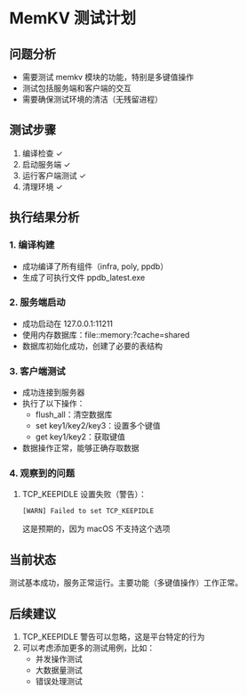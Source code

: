 # MemKV 测试计划

## 问题分析
- 需要测试 memkv 模块的功能，特别是多键值操作
- 测试包括服务端和客户端的交互
- 需要确保测试环境的清洁（无残留进程）

## 测试步骤
1. 编译检查 ✓
2. 启动服务端 ✓
3. 运行客户端测试 ✓
4. 清理环境 ✓

## 执行结果分析

### 1. 编译构建
- 成功编译了所有组件（infra, poly, ppdb）
- 生成了可执行文件 ppdb_latest.exe

### 2. 服务端启动
- 成功启动在 127.0.0.1:11211
- 使用内存数据库：file::memory:?cache=shared
- 数据库初始化成功，创建了必要的表结构

### 3. 客户端测试
- 成功连接到服务器
- 执行了以下操作：
  - flush_all：清空数据库
  - set key1/key2/key3：设置多个键值
  - get key1/key2：获取键值
- 数据操作正常，能够正确存取数据

### 4. 观察到的问题
1. TCP_KEEPIDLE 设置失败（警告）：
   ```
   [WARN] Failed to set TCP_KEEPIDLE
   ```
   这是预期的，因为 macOS 不支持这个选项

## 当前状态
测试基本成功，服务正常运行。主要功能（多键值操作）工作正常。

## 后续建议
1. TCP_KEEPIDLE 警告可以忽略，这是平台特定的行为
2. 可以考虑添加更多的测试用例，比如：
   - 并发操作测试
   - 大数据量测试
   - 错误处理测试 